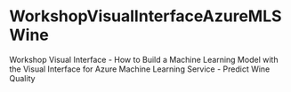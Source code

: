# WorkshopVisualInterfaceAzureMLSWine
Workshop Visual Interface - How to Build a Machine Learning Model with the Visual Interface for Azure Machine Learning Service - Predict Wine Quality
